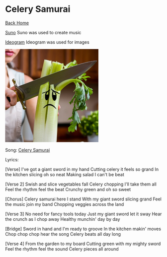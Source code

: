 # Celery Samurai

[Back Home](/)

[Suno](https://suno.com/create) 
Suno was used to create music


[Ideogram](https://ideogram.ai/t/explore)
Ideogram was used for images

<img src="a-video-of-a-woman-cutting-celery-with-a-sword-the-19zHp9UIQE2LIzoGFfCRSQ-s5JwJ5psSMOmD9cEx-EHAA.jpeg" alt="Cutting-Celery" style="width:300px;"/>

Song: [Celery Samurai](https://drive.google.com/file/d/1O1Cm_Ea-Hf_zT3ZbJtrlIg13cR0qlOER/view?usp=drive_link)


Lyrics:

[Verse]
I've got a giant sword in my hand
Cutting celery it feels so grand
In the kitchen slicing oh so neat
Making salad I can't be beat

[Verse 2]
Swish and slice vegetables fall
Celery chopping I'll take them all
Feel the rhythm feel the beat
Crunchy green and oh so sweet

[Chorus]
Celery samurai here I stand
With my giant sword slicing grand
Feel the music join my band
Chopping veggies across the land

[Verse 3]
No need for fancy tools today
Just my giant sword let it sway
Hear the crunch as I chop away
Healthy munchin' day by day

[Bridge]
Sword in hand and I'm ready to groove
In the kitchen makin' moves
Chop chop chop hear the song
Celery beats all day long

[Verse 4]
From the garden to my board
Cutting green with my mighty sword
Feel the rhythm feel the sound
Celery pieces all around
